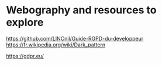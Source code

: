 # Webography and resources to explore

https://github.com/LINCnil/Guide-RGPD-du-developpeur
https://fr.wikipedia.org/wiki/Dark_pattern

https://gdpr.eu/